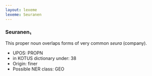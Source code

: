 ```yaml
---
layout: lexeme
lexeme: Seuranen
---
```


###  Seuranen₁

This proper noun overlaps forms of very common *seura* (company).
* UPOS:  PROPN
* in KOTUS dictionary under:  38
* Origin:  finer
* Possible NER class:  GEO

